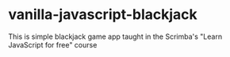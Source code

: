 # vanilla-javascript-blackjack
This is simple blackjack game app taught in the Scrimba's "Learn JavaScript for free" course
